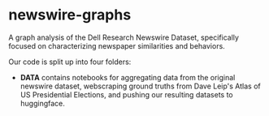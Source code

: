 # newswire-graphs
A graph analysis of the Dell Research Newswire Dataset, specifically focused on characterizing newspaper similarities and behaviors. 

Our code is split up into four folders:
- **DATA** contains notebooks for aggregating data from the original newswire dataset, webscraping ground truths from Dave Leip's Atlas of US Presidential Elections, and pushing our resulting datasets to huggingface. 
